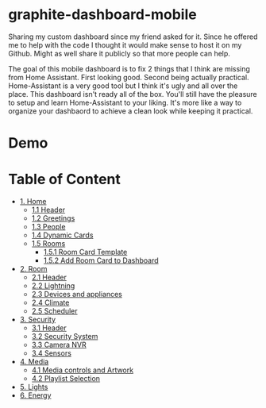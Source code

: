 # graphite-dashboard-mobile
Sharing my custom dashboard since my friend asked for it. Since he offered me to help with the code I thought it would make sense to host it on my Github. Might as well share it publicly so that more people can help.

The goal of this mobile dashboard is to fix 2 things that I think are missing from Home Assistant. First looking good. Second being actually practical. Home-Assistant is a very good tool but I think it's ugly and all over the place. This dashboard isn't ready all of the box. You'll still have the pleasure to setup and learn Home-Assistant to your liking. It's more like a way to organize your dashbaord to achieve a clean look while keeping it practical.

# Demo

# Table of Content

- [1. Home](https://github.com/gravelfreeman/graphite-dashboard-mobile/blob/main/docs/home.md)
  - [1.1 Header](https://github.com/gravelfreeman/graphite-dashboard-mobile/blob/main/docs/home.md)
  - [1.2 Greetings](https://github.com/gravelfreeman/graphite-dashboard-mobile/blob/main/docs/home.md#2-greetings)
  - [1.3 People](https://github.com/gravelfreeman/graphite-dashboard-mobile/blob/main/docs/home.md#3-people)
  - [1.4 Dynamic Cards](https://github.com/gravelfreeman/graphite-dashboard-mobile/blob/main/docs/home.md#4-dynamic-cards)
  - [1.5 Rooms](https://github.com/gravelfreeman/graphite-dashboard-mobile/blob/main/docs/home.md#5-rooms)
    - [1.5.1 Room Card Template](https://github.com/gravelfreeman/graphite-dashboard-mobile/blob/main/docs/home.md#51-add-the-card-room-template)
    - [1.5.2 Add Room Card to Dashboard](https://github.com/gravelfreeman/graphite-dashboard-mobile/blob/main/docs/home.md#52-add-a-custom-card-room-in-your-dashboard)
- [2. Room](https://github.com/gravelfreeman/graphite-dashboard-mobile/blob/main/docs/room.md)
  - [2.1 Header](https://github.com/gravelfreeman/graphite-dashboard-mobile/blob/main/docs/room.md#1-header)
  - [2.2 Lightning](https://github.com/gravelfreeman/graphite-dashboard-mobile/blob/main/docs/room.md#2-lightning)
  - [2.3 Devices and appliances](https://github.com/gravelfreeman/graphite-dashboard-mobile/blob/main/docs/room.md#3-devices-and-appliances)
  - [2.4 Climate](https://github.com/gravelfreeman/graphite-dashboard-mobile/blob/main/docs/room.md#4-climate)
  - [2.5 Scheduler](https://github.com/gravelfreeman/graphite-dashboard-mobile/blob/main/docs/room.md#4-climate)
- [3. Security](https://github.com/gravelfreeman/graphite-dashboard-mobile/blob/main/docs/security.md)
  - [3.1 Header](https://github.com/gravelfreeman/graphite-dashboard-mobile/blob/main/docs/security.md#1-header)
  - [3.2 Security System](https://github.com/gravelfreeman/graphite-dashboard-mobile/blob/main/docs/security.md#2-security-system)
  - [3.3 Camera NVR](https://github.com/gravelfreeman/graphite-dashboard-mobile/blob/main/docs/security.md#3-camera-nvr)
  - [3.4 Sensors](https://github.com/gravelfreeman/graphite-dashboard-mobile/blob/main/docs/security.md#4-sensors)
- [4. Media](https://github.com/gravelfreeman/graphite-dashboard-mobile/blob/main/docs/media.md)
  - [4.1 Media controls and Artwork](https://github.com/gravelfreeman/graphite-dashboard-mobile/blob/main/docs/media.md#1-media-controls-and-artwork)
  - [4.2 Playlist Selection](https://github.com/gravelfreeman/graphite-dashboard-mobile/blob/main/docs/media.md#2-playlist-selection)
- [5. Lights](https://github.com/gravelfreeman/graphite-dashboard-mobile/blob/main/docs/lights.md)
- [6. Energy]()
